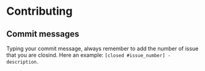 # Contributing

## Commit messages

Typing your commit message, always remember to add the number of issue that you are closind. Here an example: `[closed #issue_number] - description`.
